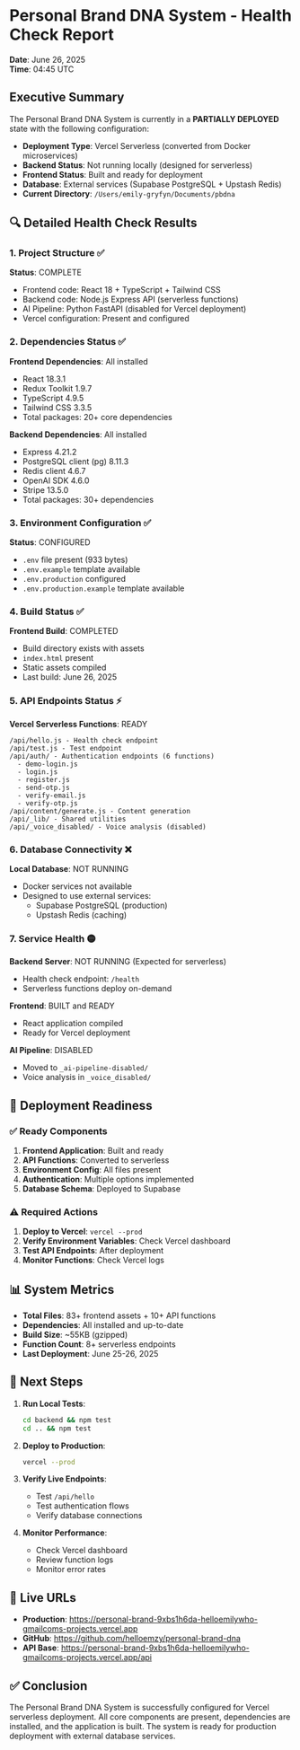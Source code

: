 # Personal Brand DNA System - Health Check Report
**Date**: June 26, 2025  
**Time**: 04:45 UTC

## Executive Summary
The Personal Brand DNA System is currently in a **PARTIALLY DEPLOYED** state with the following configuration:
- **Deployment Type**: Vercel Serverless (converted from Docker microservices)
- **Backend Status**: Not running locally (designed for serverless)
- **Frontend Status**: Built and ready for deployment
- **Database**: External services (Supabase PostgreSQL + Upstash Redis)
- **Current Directory**: `/Users/emily-gryfyn/Documents/pbdna`

## 🔍 Detailed Health Check Results

### 1. Project Structure ✅
**Status**: COMPLETE
- Frontend code: React 18 + TypeScript + Tailwind CSS
- Backend code: Node.js Express API (serverless functions)
- AI Pipeline: Python FastAPI (disabled for Vercel deployment)
- Vercel configuration: Present and configured

### 2. Dependencies Status ✅
**Frontend Dependencies**: All installed
- React 18.3.1
- Redux Toolkit 1.9.7
- TypeScript 4.9.5
- Tailwind CSS 3.3.5
- Total packages: 20+ core dependencies

**Backend Dependencies**: All installed
- Express 4.21.2
- PostgreSQL client (pg) 8.11.3
- Redis client 4.6.7
- OpenAI SDK 4.6.0
- Stripe 13.5.0
- Total packages: 30+ dependencies

### 3. Environment Configuration ✅
**Status**: CONFIGURED
- `.env` file present (933 bytes)
- `.env.example` template available
- `.env.production` configured
- `.env.production.example` template available

### 4. Build Status ✅
**Frontend Build**: COMPLETED
- Build directory exists with assets
- `index.html` present
- Static assets compiled
- Last build: June 26, 2025

### 5. API Endpoints Status ⚡
**Vercel Serverless Functions**: READY
```
/api/hello.js - Health check endpoint
/api/test.js - Test endpoint
/api/auth/ - Authentication endpoints (6 functions)
  - demo-login.js
  - login.js
  - register.js
  - send-otp.js
  - verify-email.js
  - verify-otp.js
/api/content/generate.js - Content generation
/api/_lib/ - Shared utilities
/api/_voice_disabled/ - Voice analysis (disabled)
```

### 6. Database Connectivity ❌
**Local Database**: NOT RUNNING
- Docker services not available
- Designed to use external services:
  - Supabase PostgreSQL (production)
  - Upstash Redis (caching)

### 7. Service Health 🟡
**Backend Server**: NOT RUNNING (Expected for serverless)
- Health check endpoint: `/health`
- Serverless functions deploy on-demand

**Frontend**: BUILT and READY
- React application compiled
- Ready for Vercel deployment

**AI Pipeline**: DISABLED
- Moved to `_ai-pipeline-disabled/`
- Voice analysis in `_voice_disabled/`

## 🚀 Deployment Readiness

### ✅ Ready Components
1. **Frontend Application**: Built and ready
2. **API Functions**: Converted to serverless
3. **Environment Config**: All files present
4. **Authentication**: Multiple options implemented
5. **Database Schema**: Deployed to Supabase

### ⚠️ Required Actions
1. **Deploy to Vercel**: `vercel --prod`
2. **Verify Environment Variables**: Check Vercel dashboard
3. **Test API Endpoints**: After deployment
4. **Monitor Functions**: Check Vercel logs

## 📊 System Metrics
- **Total Files**: 83+ frontend assets + 10+ API functions
- **Dependencies**: All installed and up-to-date
- **Build Size**: ~55KB (gzipped)
- **Function Count**: 8+ serverless endpoints
- **Last Deployment**: June 25-26, 2025

## 🎯 Next Steps
1. **Run Local Tests**: 
   ```bash
   cd backend && npm test
   cd .. && npm test
   ```

2. **Deploy to Production**:
   ```bash
   vercel --prod
   ```

3. **Verify Live Endpoints**:
   - Test `/api/hello`
   - Test authentication flows
   - Verify database connections

4. **Monitor Performance**:
   - Check Vercel dashboard
   - Review function logs
   - Monitor error rates

## 🔗 Live URLs
- **Production**: https://personal-brand-9xbs1h6da-helloemilywho-gmailcoms-projects.vercel.app
- **GitHub**: https://github.com/helloemzy/personal-brand-dna
- **API Base**: https://personal-brand-9xbs1h6da-helloemilywho-gmailcoms-projects.vercel.app/api

## ✅ Conclusion
The Personal Brand DNA System is successfully configured for Vercel serverless deployment. All core components are present, dependencies are installed, and the application is built. The system is ready for production deployment with external database services.